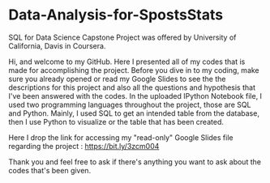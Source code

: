 # Data-Analysis-for-SpostsStats
SQL for Data Science Capstone Project was offered by University of California, Davis in Coursera.

Hi, and welcome to my GitHub. Here I presented all of my codes that is made for accomplishing the project. Before you dive in
to my coding, make sure you already opened or read my Google Slides to see the the descriptions for this project and also all
the questions and hypothesis that I've been answered with the codes. In the uploaded IPython Notebook file, I used two programming languages throughout the project, those are SQL and Python. Mainly, I used SQL to get an intended table from the database, then I use Python to visualize or the table that has been created.

Here I drop the link for accessing my "read-only" Google Slides file regarding the project : 
https://bit.ly/3zcm004

Thank you and feel free to ask if there's anything you want to ask about the codes that's been given.
